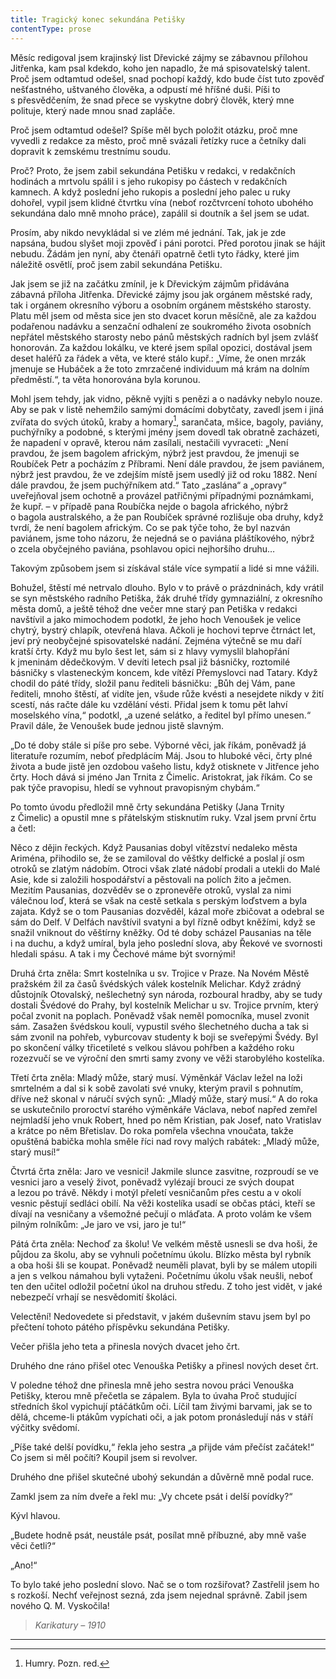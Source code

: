 ```yaml
---
title: Tragický konec sekundána Petišky
contentType: prose
---
```


<section>

Měsíc redigoval jsem krajinský list Dřevické zájmy se zábavnou přílohou Jitřenka, kam psal kdekdo, koho jen napadlo, že má spisovatelský talent. Proč jsem odtamtud odešel, snad pochopí každý, kdo bude číst tuto zpověď nešťastného, uštvaného člověka, a odpustí mé hříšné duši. Píši to s přesvědčením, že snad přece se vyskytne dobrý člověk, který mne polituje, který nade mnou snad zapláče.

Proč jsem odtamtud odešel? Spíše měl bych položit otázku, proč mne vyvedli z redakce za město, proč mně svázali řetízky ruce a četníky dali dopravit k zemskému trestnímu soudu.

Proč? Proto, že jsem zabil sekundána Petišku v redakci, v redakčních hodinách a mrtvolu spálil i s jeho rukopisy po částech v redakčních kamnech. A když poslední jeho rukopis a poslední jeho palec u ruky dohořel, vypil jsem klidné čtvrtku vína (neboť rozčtvrcení tohoto ubohého sekundána dalo mně mnoho práce), zapálil si doutník a šel jsem se udat.

Prosím, aby nikdo nevykládal si ve zlém mé jednání. Tak, jak je zde napsána, budou slyšet moji zpověď i páni porotci. Před porotou jinak se hájit nebudu. Žádám jen nyní, aby čtenáři opatrně četli tyto řádky, které jim náležitě osvětlí, proč jsem zabil sekundána Petišku.

Jak jsem se již na začátku zmínil, je k Dřevickým zájmům přidávána zábavná příloha Jitřenka. Dřevické zájmy jsou jak orgánem městské rady, tak i orgánem okresního výboru a osobním orgánem městského starosty. Platu měl jsem od města sice jen sto dvacet korun měsíčně, ale za každou podařenou nadávku a senzační odhalení ze soukromého života osobních nepřátel městského starosty nebo pánů městských radních byl jsem zvlášť honorován. Za každou lokálku, ve které jsem spílal opozici, dostával jsem deset haléřů za řádek a věta, ve které stálo kupř.: „Víme, že onen mrzák jmenuje se Hubáček a že toto zmrzačené individuum má krám na dolním předměstí.“, ta věta honorována byla korunou.

Mohl jsem tehdy, jak vidno, pěkně vyjíti s penězi a o nadávky nebylo nouze. Aby se pak v listě nehemžilo samými domácími dobytčaty, zavedl jsem i jiná zvířata do svých útoků, kraby a homary[^17], sarančata, mšice, bagoly, paviány, puchýřníky a podobné, s kterými jmény jsem dovedl tak obratně zacházeti, že napadení v opravě, kterou nám zasílali, nestačili vyvraceti: „Není pravdou, že jsem bagolem africkým, nýbrž jest pravdou, že jmenuji se Roubíček Petr a pocházím z Příbrami. Není dále pravdou, že jsem paviánem, nýbrž jest pravdou, že ve zdejším místě jsem usedlý již od roku 1882. Není dále pravdou, že jsem puchýřníkem atd.“ Tato „zaslána“ a „opravy“ uveřejňoval jsem ochotně a provázel patřičnými případnými poznámkami, že kupř. – v případě pana Roubíčka nejde o bagola afrického, nýbrž o bagola australského, a že pan Roubíček správné rozlišuje oba druhy, když tvrdí, že není bagolem africkým. Co se pak týče toho, že byl nazván paviánem, jsme toho názoru, že nejedná se o paviána pláštíkového, nýbrž o zcela obyčejného paviána, psohlavou opici nejhoršího druhu…

Takovým způsobem jsem si získával stále více sympatií a lidé si mne vážili.

Bohužel, štěstí mé netrvalo dlouho. Bylo v to právě o prázdninách, kdy vrátil se syn městského radního Petiška, žák druhé třídy gymnaziální, z okresního města domů, a ještě téhož dne večer mne starý pan Petiška v redakci navštívil a jako mimochodem podotkl, že jeho hoch Venoušek je velice chytrý, bystrý chlapík, otevřená hlava. Ačkoli je hochovi teprve čtrnáct let, jeví prý neobyčejné spisovatelské nadání. Zejména výtečně se mu daří kratší črty. Když mu bylo šest let, sám si z hlavy vymyslil blahopřání k jmeninám dědečkovým. V devíti letech psal již básničky, roztomilé básničky s vlasteneckým koncem, kde vítězí Přemyslovci nad Tatary. Když chodil do páté třídy, složil panu řediteli básničku: „Bůh dej Vám, pane řediteli, mnoho štěstí, ať vidíte jen, všude růže kvésti a nesejdete nikdy v žití scestí, nás račte dále ku vzdělání vésti. Přidal jsem k tomu pět lahví moselského vína,“ podotkl, „a uzené selátko, a ředitel byl přímo unesen.“ Pravil dále, že Venoušek bude jednou jistě slavným.

„Do té doby stále si píše pro sebe. Výborné věci, jak říkám, poněvadž já literatuře rozumím, neboť předplácím Máj. Jsou to hluboké věci, črty plné života a bude jistě jen ozdobou vašeho listu, když otisknete v Jitřence jeho črty. Hoch dává si jméno Jan Trnita z Čimelic. Aristokrat, jak říkám. Co se pak týče pravopisu, hledí se vyhnout pravopisným chybám.“

Po tomto úvodu předložil mně črty sekundána Petišky (Jana Trnity z Čimelic) a opustil mne s přátelským stisknutím ruky. Vzal jsem první črtu a četl:

Něco z dějin řeckých. Když Pausanias dobyl vítězství nedaleko města Ariména, přihodilo se, že se zamiloval do věštky delfické a poslal jí osm otroků se zlatým nádobím. Otroci však zlaté nádobí prodali a utekli do Malé Asie, kde si založili hospodářství a pěstovali na polích žito a ječmen. Mezitím Pausanias, dozvěděv se o zpronevěře otroků, vyslal za nimi válečnou loď, která se však na cestě setkala s perským loďstvem a byla zajata. Když se o tom Pausanias dozvěděl, kázal moře zbičovat a odebral se sám do Delf. V Delfách navštívil svatyni a byl řízně odbyt kněžími, když se snažil vniknout do věštírny kněžky. Od té doby scházel Pausanias na těle i na duchu, a když umíral, byla jeho poslední slova, aby Řekové ve svornosti hledali spásu. A tak i my Čechové máme být svornými!

Druhá črta zněla: Smrt kostelníka u sv. Trojice v Praze. Na Novém Městě pražském žil za časů švédských válek kostelník Melichar. Když zrádný důstojník Otovalský, nešlechetný syn národa, rozboural hradby, aby se tudy dostali Švédové do Prahy, byl kostelník Melichar u sv. Trojice prvním, který počal zvonit na poplach. Poněvadž však neměl pomocníka, musel zvonit sám. Zasažen švédskou koulí, vypustil svého šlechetného ducha a tak si sám zvonil na pohřeb, vyburcovav studenty k boji se sveřepými Švédy. Byl po skončení války třicetileté s velkou slávou pohřben a každého roku rozezvučí se ve výroční den smrti samy zvony ve věži starobylého kostelíka.

Třetí črta zněla: Mladý může, starý musí. Výměnkář Václav ležel na loži smrtelném a dal si k sobě zavolati své vnuky, kterým pravil s pohnutím, dříve než skonal v náručí svých synů: „Mladý může, starý musí.“ A do roka se uskutečnilo proroctví starého výměnkáře Václava, neboť napřed zemřel nejmladší jeho vnuk Robert, hned po něm Kristian, pak Josef, nato Vratislav a krátce po něm Břetislav. Do roka pomřela všechna vnoučata, takže opuštěná babička mohla směle říci nad rovy malých rabátek: „Mladý může, starý musí!“

Čtvrtá črta zněla: Jaro ve vesnici! Jakmile slunce zasvitne, rozproudí se ve vesnici jaro a veselý život, poněvadž vylézají brouci ze svých doupat a lezou po trávě. Někdy i motýl přeletí vesničanům přes cestu a v okolí vesnic pěstují sedláci obilí. Na věži kostelíka usadí se občas ptáci, kteří se dívají na vesničany a všemožné pečují o mláďata. A proto volám ke všem pilným rolníkům: „Je jaro ve vsi, jaro je tu!“

Pátá črta zněla: Nechoď za školu! Ve velkém městě usnesli se dva hoši, že půjdou za školu, aby se vyhnuli početnímu úkolu. Blízko města byl rybník a oba hoši šli se koupat. Poněvadž neuměli plavat, byli by se málem utopili a jen s velkou námahou byli vytaženi. Početnímu úkolu však neušli, neboť ten den učitel odložil početní úkol na druhou středu. Z toho jest vidět, v jaké nebezpečí vrhají se nesvědomití školáci.

Velectění! Nedovedete si představit, v jakém duševním stavu jsem byl po přečtení tohoto pátého příspěvku sekundána Petišky.

Večer přišla jeho teta a přinesla nových dvacet jeho črt.

Druhého dne ráno přišel otec Venouška Petišky a přinesl nových deset črt.

V poledne téhož dne přinesla mně jeho sestra novou práci Venouška Petišky, kterou mně přečetla se zápalem. Byla to úvaha Proč studující středních škol vypichují ptáčátkům oči. Líčil tam živými barvami, jak se to dělá, chceme-li ptákům vypíchati oči, a jak potom pronásledují nás v stáří výčitky svědomí.

„Píše také delší povídku,“ řekla jeho sestra „a přijde vám přečíst začátek!“ Co jsem si měl počíti? Koupil jsem si revolver.

Druhého dne přišel skutečné ubohý sekundán a důvěrně mně podal ruce.

Zamkl jsem za ním dveře a řekl mu: „Vy chcete psát i delší povídky?“

Kývl hlavou.

„Budete hodně psát, neustále psát, posílat mně příbuzné, aby mně vaše věci četli?“

„Ano!“

To bylo také jeho poslední slovo. Nač se o tom rozšiřovat? Zastřelil jsem ho s rozkoší. Nechť veřejnost sezná, zda jsem nejednal správně. Zabil jsem nového Q. M. Vyskočila!

> _Karikatury – 1910_

* * *

[^17]: Humry. Pozn. red.

</section>
